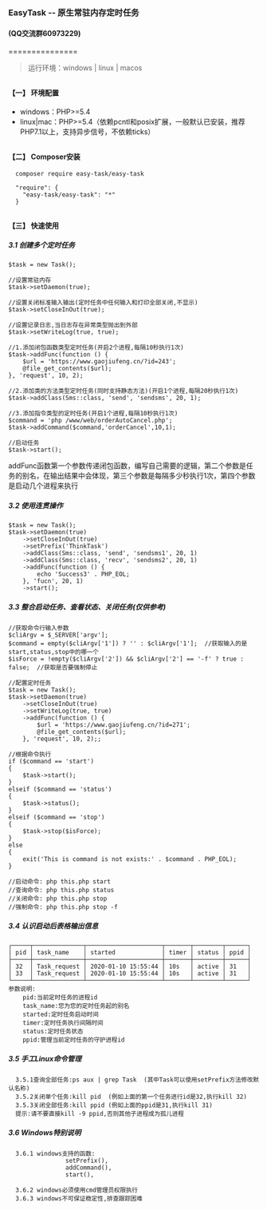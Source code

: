 ﻿<h3>EasyTask -- 原生常驻内存定时任务  <h4>(QQ交流群60973229)</h4></h3>
===============

> 运行环境：windows | linux | macos 


## <h4>【一】 环境配置</h4>

<ul>
    <li>windows：PHP>=5.4</li>  
    <li>linux|mac：PHP>=5.4（依赖pcntl和posix扩展，一般默认已安装，推荐PHP7.1以上，支持异步信号，不依赖ticks）</li>  
</ul>  

## <h4>【二】 Composer安装</h4>

~~~
  composer require easy-task/easy-task
~~~

~~~
  "require": {
    "easy-task/easy-task": "*"
  }
~~~

## <h4>【三】 快速使用  </h4>

<h5>3.1 创建多个定时任务</h5>

~~~
$task = new Task();

//设置常驻内存
$task->setDaemon(true);

//设置关闭标准输入输出(定时任务中任何输入和打印全部关闭,不显示)
$task->setCloseInOut(true);

//设置记录日志,当日志存在异常类型抛出到外部
$task->setWriteLog(true, true);

//1.添加闭包函数类型定时任务(开启2个进程,每隔10秒执行1次)
$task->addFunc(function () {
    $url = 'https://www.gaojiufeng.cn/?id=243';
    @file_get_contents($url);
}, 'request', 10, 2);

//2.添加类的方法类型定时任务(同时支持静态方法)(开启1个进程,每隔20秒执行1次)
$task->addClass(Sms::class, 'send', 'sendsms', 20, 1);

//3.添加指令类型的定时任务(开启1个进程,每隔10秒执行1次)
$command = 'php /www/web/orderAutoCancel.php';
$task->addCommand($command,'orderCancel',10,1);

//启动任务
$task->start();
~~~

addFunc函数第一个参数传递闭包函数，编写自己需要的逻辑，第二个参数是任务的别名，在输出结果中会体现，第三个参数是每隔多少秒执行1次，第四个参数是启动几个进程来执行

<h5>3.2 使用连贯操作</h5>

~~~
$task = new Task();
$task->setDaemon(true)
    ->setCloseInOut(true)
    ->setPrefix('ThinkTask')
    ->addClass(Sms::class, 'send', 'sendsms1', 20, 1)
    ->addClass(Sms::class, 'recv', 'sendsms2', 20, 1)
    ->addFunc(function () {
        echo 'Success3' . PHP_EOL;
    }, 'fucn', 20, 1)
    ->start();
~~~

<h5>3.3 整合启动任务、查看状态、关闭任务(仅供参考)</h5>

~~~
//获取命令行输入参数
$cliArgv = $_SERVER['argv'];
$command = empty($cliArgv['1']) ? '' : $cliArgv['1'];  //获取输入的是start,status,stop中的哪一个
$isForce = !empty($cliArgv['2']) && $cliArgv['2'] == '-f' ? true : false;  //获取是否要强制停止

//配置定时任务
$task = new Task();
$task->setDaemon(true)
    ->setCloseInOut(true)
    ->setWriteLog(true, true)
    ->addFunc(function () {
        $url = 'https://www.gaojiufeng.cn/?id=271';
        @file_get_contents($url);
    }, 'request', 10, 2);;

//根据命令执行
if ($command == 'start')
{
    $task->start();
}
elseif ($command == 'status')
{
    $task->status();
}
elseif ($command == 'stop')
{
    $task->stop($isForce);
}
else
{
    exit('This is command is not exists:' . $command . PHP_EOL);
}

//启动命令: php this.php start
//查询命令: php this.php status
//关闭命令: php this.php stop
//强制命令: php this.php stop -f
~~~

<h5>3.4 认识启动后表格输出信息</h5>

~~~
┌─────┬──────────────┬─────────────────────┬───────┬────────┬──────┐
│ pid │ task_name    │ started             │ timer │ status │ ppid │
├─────┼──────────────┼─────────────────────┼───────┼────────┼──────┤
│ 32  │ Task_request │ 2020-01-10 15:55:44 │ 10s   │ active │ 31   │
│ 33  │ Task_request │ 2020-01-10 15:55:44 │ 10s   │ active │ 31   │
└─────┴──────────────┴─────────────────────┴───────┴────────┴──────┘
参数说明:
    pid:当前定时任务的进程id
    task_name:您为您的定时任务起的别名
    started:定时任务启动时间
    timer:定时任务执行间隔时间
    status:定时任务状态
    ppid:管理当前定时任务的守护进程id
~~~

<h5>3.5 手工Linux命令管理</h5>

~~~
  3.5.1查询全部任务:ps aux | grep Task  (其中Task可以使用setPrefix方法修改默认名称)
  3.5.2关闭单个任务:kill pid  (例如上面的第一个任务进行id是32,执行kill 32)
  3.5.3关闭全部任务:kill ppid (例如上面的ppid是31,执行kill 31)
  提示:请不要直接kill -9 ppid,否则其他子进程成为孤儿进程
~~~


<h5>3.6 Windows特别说明</h5>

~~~
  3.6.1 windows支持的函数:
                setPrefix(),
                addCommand(),
                start(),
        
  3.6.2 windows必须使用cmd管理员权限执行
  3.6.3 windows不可保证稳定性,排查跟踪困难
~~~


